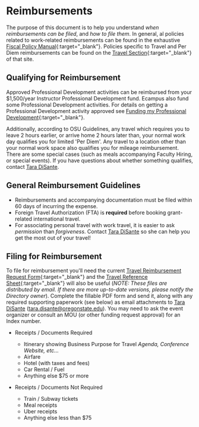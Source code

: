 # Reimbursements

The purpose of this document is to help you understand *when reimbursements can be filed*, and *how to file them*. In general, al policies related to work-related reimbursements can be found in the exhaustive [Fiscal Policy Manual](https://fa.oregonstate.edu/fiscal-program/fiscal-policy-manual){:target="\_blank"}. Policies specific to Travel and Per Diem reimbursements can be found on the [Travel Section](https://fa.oregonstate.edu/fiscal-program/fiscal-policy-manual/travel){:target="\_blank"} of that site.

## Qualifying for Reimbursement

Approved Professional Development activities can be reimbursed from your $1,500/year Instructor Professional Development fund. Ecampus also fund some Professional Development activities. For details on getting a Professional Development activity approved see [Funding my Professional Development](FundingProfessionalDevelopment.html){:target="\_blank"}.

Additionally, according to OSU Guidelines, any travel which requires you to leave 2 hours earlier, or arrive home 2 hours later than, your normal work day qualifies you for limited 'Per Diem'. Any travel to a location other than your normal work space also qualifies you for mileage reimbursement. There are some special cases (such as meals accompanying Faculty Hiring, or special events). If you have questions about whether something qualifies, contact [Tara DiSante](mailto:tara.disante@oregonstate.edu).

## General Reimbursement Guidelines

- Reimbursements and accompanying documentation must be filed within 60 days of incurring the expense.
- Foreign Travel Authorization (FTA) is **required** before booking grant-related international travel.
- For associating personal travel with work travel, it is easier to ask *permission* than *forgiveness*. Contact [Tara DiSante](mailto:tara.disante@oregonstate.edu) so she can help you get the most out of your travel!

## Filing for Reimbursement

To file for reimbursement you'll need the current [Travel Reimbursement Request Form](docs/Travel_Reimbursement_Request_Form.pdf "Travel Reimbursement Request Form"){:target="\_blank"} and the [Travel Reference Sheet](docs/2019_Travel_Reference_Sheet.pdf "Travel Reference Sheet"){:target="\_blank"} will also be useful (*NOTE: These files are distributed by email. If there are more up-to-date versions, please notify the Directory owner*). Complete the fillable PDF form and send it, along with any required supporting paperwork (see below) as email attachments to [Tara DiSante](mailto:tara.disante@oregonstate.edu) (tara.disante@oregonstate.edu). You may need to ask the event organizer or consult an MOU (or other funding request approval) for an Index number.

- Receipts / Documents Required
  - Itinerary showing Business Purpose for Travel
  *Agenda, Conference Website, etc...*
  - Airfare
  - Hotel (with taxes and fees)
  - Car Rental / Fuel
  - Anything else $75 or more

- Receipts / Documents Not Required
  - Train / Subway tickets
  - Meal receipts
  - Uber receipts
  - Anything else less than $75
